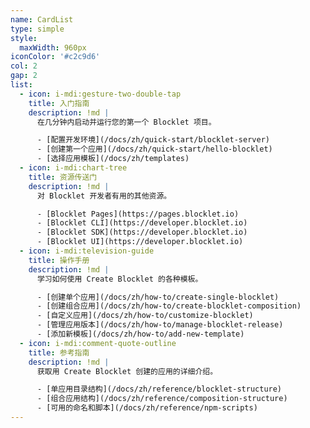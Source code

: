 ```yaml
---
name: CardList
type: simple
style:
  maxWidth: 960px
iconColor: '#c2c9d6'
col: 2
gap: 2
list:
  - icon: i-mdi:gesture-two-double-tap
    title: 入门指南
    description: !md |
      在几分钟内启动并运行您的第一个 Blocklet 项目。

      - [配置开发环境](/docs/zh/quick-start/blocklet-server)
      - [创建第一个应用](/docs/zh/quick-start/hello-blocklet)
      - [选择应用模板](/docs/zh/templates)
  - icon: i-mdi:chart-tree
    title: 资源传送门
    description: !md |
      对 Blocklet 开发者有用的其他资源。

      - [Blocklet Pages](https://pages.blocklet.io)
      - [Blocklet CLI](https://developer.blocklet.io)
      - [Blocklet SDK](https://developer.blocklet.io)
      - [Blocklet UI](https://developer.blocklet.io)
  - icon: i-mdi:television-guide
    title: 操作手册
    description: !md |
      学习如何使用 Create Blocklet 的各种模板。

      - [创建单个应用](/docs/zh/how-to/create-single-blocklet)
      - [创建组合应用](/docs/zh/how-to/create-blocklet-composition)
      - [自定义应用](/docs/zh/how-to/customize-blocklet)
      - [管理应用版本](/docs/zh/how-to/manage-blocklet-release)
      - [添加新模板](/docs/zh/how-to/add-new-template)
  - icon: i-mdi:comment-quote-outline
    title: 参考指南
    description: !md |
      获取用 Create Blocklet 创建的应用的详细介绍。

      - [单应用目录结构](/docs/zh/reference/blocklet-structure)
      - [组合应用结构](/docs/zh/reference/composition-structure)
      - [可用的命名和脚本](/docs/zh/reference/npm-scripts)
---
```

